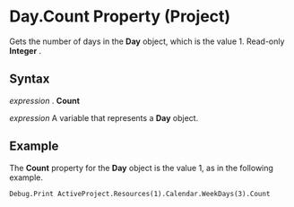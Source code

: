 
# Day.Count Property (Project)

Gets the number of days in the  **Day** object, which is the value 1. Read-only **Integer** .


## Syntax

 _expression_ . **Count**

 _expression_ A variable that represents a **Day** object.


## Example

The  **Count** property for the **Day** object is the value 1, as in the following example.


```
Debug.Print ActiveProject.Resources(1).Calendar.WeekDays(3).Count
```

